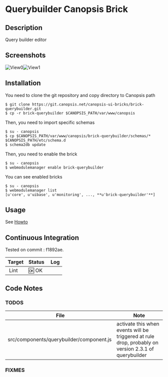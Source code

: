 # Querybuilder Canopsis Brick

## Description

Query builder editor

## Screenshots

![View0](https://git.canopsis.net/canopsis-ui-bricks/brick-simpletile/raw/master/doc/preview/querybuilder1.png)![View1](https://git.canopsis.net/canopsis-ui-bricks/brick-simpletile/raw/master/doc/preview/querybuilder2.png)

## Installation

You need to clone the git repository and copy directory to Canopsis path

    $ git clone https://git.canopsis.net/canopsis-ui-bricks/brick-querybuilder.git
    $ cp -r brick-querybuilder $CANOPSIS_PATH/var/www/canopsis

Then, you need to import specific schemas

    $ su - canopsis
    $ cp $CANOPSIS_PATH/var/www/canopsis/brick-querybuilder/schemas/* $CANOPSIS_PATH/etc/schema.d
    $ schema2db update

Then, you need to enable the brick

    $ su - canopsis
    $ webmodulemanager enable brick-querybuilder

You can see enabled bricks

    $ su - canopsis
    $ webmodulemanager list
    [u'core', u'uibase', u'monitoring', ..., **u'brick-querybuilder'**]

## Usage

See [Howto](https://git.canopsis.net/canopsis-ui-bricks/brick-querybuilder/blob/master/doc/index.rst)

## Continuous Integration

Tested on commit : f1892ae.

| Target | Status | Log |
| ------ | ------ | --- |
| Lint   | :ok: OK |  |

## Code Notes

### TODOS

| File   | Note   |
|--------|--------|
| src/components/querybuilder/component.js | activate this when events will be triggered at rule drop, probably on version 2.3.1 of querybuilder |


### FIXMES


